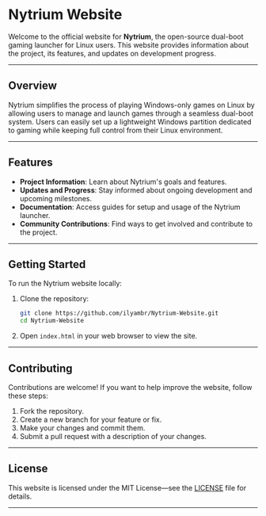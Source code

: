 # Nytrium Website

Welcome to the official website for **Nytrium**, the open-source dual-boot gaming launcher for Linux users. This website provides information about the project, its features, and updates on development progress.

---

## Overview

Nytrium simplifies the process of playing Windows-only games on Linux by allowing users to manage and launch games through a seamless dual-boot system. Users can easily set up a lightweight Windows partition dedicated to gaming while keeping full control from their Linux environment.

---

## Features
- **Project Information**: Learn about Nytrium's goals and features.
- **Updates and Progress**: Stay informed about ongoing development and upcoming milestones.
- **Documentation**: Access guides for setup and usage of the Nytrium launcher.
- **Community Contributions**: Find ways to get involved and contribute to the project.

---

## Getting Started

To run the Nytrium website locally:

1. Clone the repository:
   ```bash
   git clone https://github.com/ilyambr/Nytrium-Website.git
   cd Nytrium-Website
   ```

2. Open `index.html` in your web browser to view the site.

---

## Contributing
Contributions are welcome! If you want to help improve the website, follow these steps:

1. Fork the repository.
2. Create a new branch for your feature or fix.
3. Make your changes and commit them.
4. Submit a pull request with a description of your changes.

---

## License
This website is licensed under the MIT License—see the [LICENSE](LICENSE) file for details.

---
